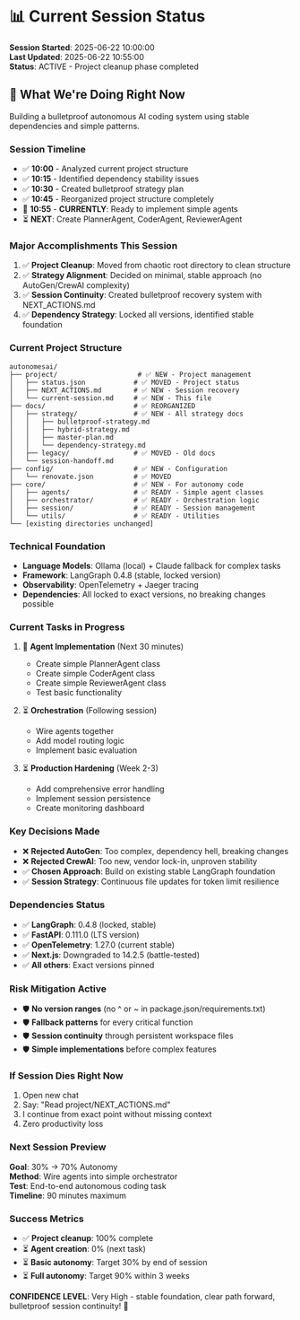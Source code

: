 # 📊 Current Session Status
**Session Started**: 2025-06-22 10:00:00  
**Last Updated**: 2025-06-22 10:55:00  
**Status**: ACTIVE - Project cleanup phase completed

## 🎯 What We're Doing Right Now
Building a bulletproof autonomous AI coding system using stable dependencies and simple patterns.

### Session Timeline
- ✅ **10:00** - Analyzed current project structure
- ✅ **10:15** - Identified dependency stability issues
- ✅ **10:30** - Created bulletproof strategy plan
- ✅ **10:45** - Reorganized project structure completely
- 🔄 **10:55** - **CURRENTLY**: Ready to implement simple agents
- ⏳ **NEXT**: Create PlannerAgent, CoderAgent, ReviewerAgent

### Major Accomplishments This Session
1. ✅ **Project Cleanup**: Moved from chaotic root directory to clean structure
2. ✅ **Strategy Alignment**: Decided on minimal, stable approach (no AutoGen/CrewAI complexity)
3. ✅ **Session Continuity**: Created bulletproof recovery system with NEXT_ACTIONS.md
4. ✅ **Dependency Strategy**: Locked all versions, identified stable foundation

### Current Project Structure
```
autonomesai/
├── project/                    # ✅ NEW - Project management
│   ├── status.json            # ✅ MOVED - Project status
│   ├── NEXT_ACTIONS.md        # ✅ NEW - Session recovery
│   └── current-session.md     # ✅ NEW - This file
├── docs/                      # ✅ REORGANIZED
│   ├── strategy/              # ✅ NEW - All strategy docs
│   │   ├── bulletproof-strategy.md
│   │   ├── hybrid-strategy.md
│   │   ├── master-plan.md
│   │   └── dependency-strategy.md
│   ├── legacy/                # ✅ MOVED - Old docs
│   └── session-handoff.md
├── config/                    # ✅ NEW - Configuration
│   └── renovate.json          # ✅ MOVED
├── core/                      # ✅ NEW - For autonomy code
│   ├── agents/                # ✅ READY - Simple agent classes
│   ├── orchestrator/          # ✅ READY - Orchestration logic
│   ├── session/               # ✅ READY - Session management
│   └── utils/                 # ✅ READY - Utilities
└── [existing directories unchanged]
```

### Technical Foundation
- **Language Models**: Ollama (local) + Claude fallback for complex tasks
- **Framework**: LangGraph 0.4.8 (stable, locked version)
- **Observability**: OpenTelemetry + Jaeger tracing
- **Dependencies**: All locked to exact versions, no breaking changes possible

### Current Tasks in Progress
1. 🔄 **Agent Implementation** (Next 30 minutes)
   - Create simple PlannerAgent class
   - Create simple CoderAgent class  
   - Create simple ReviewerAgent class
   - Test basic functionality

2. ⏳ **Orchestration** (Following session)
   - Wire agents together
   - Add model routing logic
   - Implement basic evaluation

3. ⏳ **Production Hardening** (Week 2-3)
   - Add comprehensive error handling
   - Implement session persistence
   - Create monitoring dashboard

### Key Decisions Made
- ❌ **Rejected AutoGen**: Too complex, dependency hell, breaking changes
- ❌ **Rejected CrewAI**: Too new, vendor lock-in, unproven stability  
- ✅ **Chosen Approach**: Build on existing stable LangGraph foundation
- ✅ **Session Strategy**: Continuous file updates for token limit resilience

### Dependencies Status
- ✅ **LangGraph**: 0.4.8 (locked, stable)
- ✅ **FastAPI**: 0.111.0 (LTS version)
- ✅ **OpenTelemetry**: 1.27.0 (current stable)
- ✅ **Next.js**: Downgraded to 14.2.5 (battle-tested)
- ✅ **All others**: Exact versions pinned

### Risk Mitigation Active
- 🛡️ **No version ranges** (no ^ or ~ in package.json/requirements.txt)
- 🛡️ **Fallback patterns** for every critical function
- 🛡️ **Session continuity** through persistent workspace files
- 🛡️ **Simple implementations** before complex features

### If Session Dies Right Now
1. Open new chat
2. Say: "Read project/NEXT_ACTIONS.md"
3. I continue from exact point without missing context
4. Zero productivity loss

### Next Session Preview
**Goal**: 30% → 70% Autonomy  
**Method**: Wire agents into simple orchestrator  
**Test**: End-to-end autonomous coding task  
**Timeline**: 90 minutes maximum

### Success Metrics
- ✅ **Project cleanup**: 100% complete
- ⏳ **Agent creation**: 0% (next task)
- ⏳ **Basic autonomy**: Target 30% by end of session
- ⏳ **Full autonomy**: Target 90% within 3 weeks

**CONFIDENCE LEVEL**: Very High - stable foundation, clear path forward, bulletproof session continuity! 🚀
